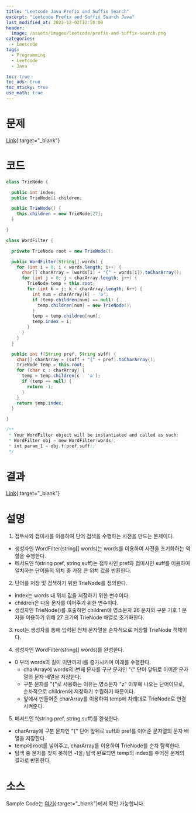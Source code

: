 ```yaml
---
title: "Leetcode Java Prefix and Suffix Search"
excerpt: "Leetcode Prefix and Suffix Search Java"
last_modified_at: 2022-12-02T12:50:00
header:
  image: /assets/images/leetcode/prefix-and-suffix-search.png
categories:
  - Leetcode
tags:
  - Programming
  - Leetcode
  - Java

toc: true
toc_ads: true
toc_sticky: true
use_math: true
---
```

# 문제
[Link](https://leetcode.com/problems/prefix-and-suffix-search){:target="_blank"}

# 코드
```java
class TrieNode {

  public int index;
  public TrieNode[] children;

  public TrieNode() {
    this.children = new TrieNode[27];
  }

}

class WordFilter {

  private TrieNode root = new TrieNode();

  public WordFilter(String[] words) {
    for (int i = 0; i < words.length; i++) {
      char[] charArray = (words[i] + "{" + words[i]).toCharArray();
      for (int j = 0; j < charArray.length; j++) {
        TrieNode temp = this.root;
        for (int k = j; k < charArray.length; k++) {
          int num = charArray[k] - 'a';
          if (temp.children[num] == null) {
            temp.children[num] = new TrieNode();
          }
          temp = temp.children[num];
          temp.index = i;
        }
      }
    }
  }

  public int f(String pref, String suff) {
    char[] charArray = (suff + "{" + pref).toCharArray();
    TrieNode temp = this.root;
    for (char c : charArray) {
      temp = temp.children[c - 'a'];
      if (temp == null) {
        return -1;
      }
    }
    return temp.index;
  }

}

/**
 * Your WordFilter object will be instantiated and called as such:
 * WordFilter obj = new WordFilter(words);
 * int param_1 = obj.f(pref,suff);
 */
```

# 결과
[Link](https://leetcode.com/submissions/detail/853124162/){:target="_blank"}

# 설명
1. 접두사와 접미사를 이용하여 단어 검색을 수행하는 사전을 만드는 문제이다.
- 생성자인 WordFilter(string[] words)는 words를 이용하여 사전을 초기화하는 역할을 수행한다.
- 메서드인 f(string pref, string suff)는 접두사인 pref와 접미사인 suff를 이용하여 일치하는 단어들의 위치 중 가장 큰 위치 값을 반환한다.

2. 단어를 저장 및 검색하기 위한 TrieNode를 정의한다.
- index는 words 내 위치 값을 저장하기 위한 변수이다.
- children은 다음 문자를 이어주기 위한 변수이다.
- 생성자인 TrieNode()를 호출하면 children에 영소문자 26 문자와 구분 기호 1 문자을 이용하기 위해 27 크기의 TrieNode 배열로 초기화한다.

3. root는 생성자를 통해 입력된 전체 문자열을 순차적으로 저장할 TrieNode 객체이다.

4. 생성자인 WordFilter(string[] words)를 완성한다.
- 0 부터 words의 길이 미만까지 i를 증가시키며 아래를 수행한다.
  - charArray에 words의 i번째 문자를 구분 문자인 "{" 단어 앞뒤로 이어준 문자열의 문자 배열을 저장한다.
  - 구분 문자를 "{"로 사용하는 이유는 영소문자 "z" 이후에 나오는 단어이므로, 순차적으로 children에 저장하기 수월하기 때문이다.
  - 앞에서 만들어준 charArray를 이용하여 temp에 차례대로 TrieNode로 연결시켜준다.

5. 메서드인 f(string pref, string suff)를 완성한다.
- charArray에 구분 문자인 "{" 단어 앞뒤로 suff와 pref를 이어준 문자열의 문자 배열을 저장한다.
- temp에 root를 넣어주고, charArray를 이용하여 TrieNode를 순차 탐색한다.
- 탐색 중 문자를 찾지 못하면 -1을, 탐색 완료되면 temp의 index를 주어진 문제의 결과로 반환한다.

# 소스
Sample Code는 [여기](https://github.com/GracefulSoul/leetcode/blob/master/src/main/java/gracefulsoul/problems/PrefixAndSuffixSearch.java){:target="_blank"}에서 확인 가능합니다.